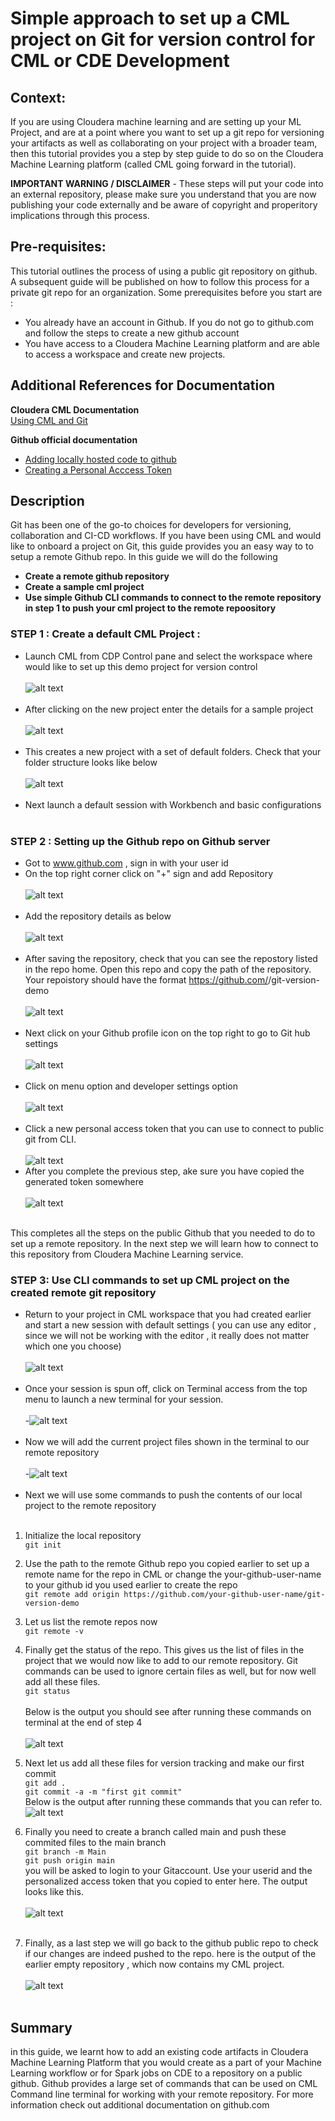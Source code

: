 # Simple approach to set up a CML project on Git for version control for CML or CDE  Development

## Context: 
If you are using Cloudera machine learning and are setting up your ML Project, and are at a point where you want to set up a git repo for versioning your artifacts as well as collaborating on your project with a broader team, then this tutorial provides you a step by step guide to do so on the Cloudera Machine Learning platform (called CML going forward in the tutorial).

**IMPORTANT WARNING / DISCLAIMER** - These steps will put your code into an external repository, please make sure you understand that you are now publishing your code externally and be aware of copyright and properitory implications through this process. 

## Pre-requisites: 
This tutorial outlines the process of using a public git repository on github. A subsequent
guide will be published on how to follow this process for a private git repo for an organization. Some prerequisites before you start are : 
- You already have an account in Github. If you do not go to github.com and follow the steps to create a new github account
- You have access to a Cloudera Machine Learning platform and are able to access a workspace and create new projects. 



## Additional  References for Documentation
**Cloudera CML Documentation** <br>
[ Using CML and Git](https://docs.cloudera.com/machine-learning/cloud/projects/topics/ml-using-git.html)

**Github official documentation**
- [Adding locally hosted code to github](https://docs.github.com/en/get-started/importing-your-projects-to-github/importing-source-code-to-github/adding-locally-hosted-code-to-github)
- [Creating a Personal Acccess Token](https://docs.github.com/en/authentication/keeping-your-account-and-data-secure/creating-a-personal-access-token)

## Description 
Git has been one of the go-to choices for developers for versioning, collaboration and CI-CD workflows. If you have been using CML and would like to onboard a project on Git, this guide provides you an easy way to  to setup a remote Github repo. In this guide we will do the following
- **Create a remote github repository**
- **Create a sample cml project**
- **Use simple Github CLI commands to connect to the remote repository in step 1 to push your cml project to the remote repoository**

### **STEP 1 : Create a default CML Project  :** 
- Launch CML from CDP Control pane and select the workspace where would like to set up this demo project for version control <br><br>
![alt text](./Images/launch-project.jpg) <br><br>
- After clicking  on the new project enter the details for a sample project <br> <br>
![alt text](./Images/NewProject.png) <br><br>
- This creates a new project with a set of default folders. Check that your folder structure looks like below  <br> <br>
![alt text](./Images/Default-project.png) <br><br>
- Next launch a default session with Workbench and basic configurations <br> <br>

### **STEP 2 : Setting up the Github repo on Github server**
- Got to www.github.com , sign in with your user id
- On the top right corner click on "+" sign and add Repository <br><br>
![alt text](./Images/Create-new-repository.jpg) <br><br>
- Add the repository details as below <br><br>
![alt text](./Images/Create-Repo.jpg) <br><br>
- After saving the repository, check that you can see the repostory listed in the repo home. Open this repo and copy the path of the repository. Your repoistory should have the format https://github.com/<your-user-name>/git-version-demo <br><br>
![alt text](./Images/Repo-home.jpg) <br><br>
- Next click on your Github profile icon on the top right to go to Git hub settings<br><br>
![alt text](./Images/Profile-Menu.jpg) <br><br>
- Click on menu option and developer settings option <br><br>
![alt text](./Images/developer-settings.jpg) <br><br>
- Click a new personal access token that you can use to connect to public git from CLI.<br><br>
![alt text](./Images/Personal-access-token.jpg)
- After you complete the previous step, ake sure you have copied the generated token somewhere<br><br>
![alt text](.//Images/GeneratedToken.jpg)<br><br>

This completes all the steps on the public Github that you needed to do to set up a remote repository. In the next step we will learn how to connect to this repository from Cloudera Machine Learning service. 

### **STEP 3: Use CLI commands to set up CML project on the created remote git repository**
- Return to your project in CML workspace that you had created earlier and start a new session with default settings ( you can use any editor , since we will not be working with the editor , it really does not matter which one you choose)  <br><br>
![alt text](./Images/New-session.png) <br><br>
- Once your session is spun off, click on Terminal access from the top menu to launch a new terminal for your session. <br> <br>
-![alt text](./Images/terminal-access.jpg) <br><br>
- Now we will add the current project files shown in the terminal to our remote repository <br><br>
-![alt text](./Images/terminal-details.jpg)<br> <br>
- Next we will use some commands to push the contents of our local project to the remote repository <br><br>

1. Initialize the local repository <br>
    `git init `
    
2. Use the path to the remote Github repo you copied earlier to set up a remote name for the repo in CML or change the your-github-user-name to your github id you used earlier to create the repo <br>
    `git remote add origin https://github.com/your-github-user-name/git-version-demo`

3. Let us list the remote repos now <br>
`git remote -v`

4. Finally get the status of the repo. This gives us the list of files in the project that we would now like to add to our remote repository. Git commands can be used to ignore certain files as well, but for now well add all these files.<br>
`git status` <br> <br>
Below is the output you should see after running these commands on terminal at the end of step 4 <br><br>
![alt text](./Images/cml-terminal.jpg)

5. Next let us add all these files for version tracking and make our first commit <br>
`git add .` <br>
`git commit -a -m "first git commit"` <br>
Below is the output after running these commands that you can refer to.
![alt text](./Images/git-initial-commit.jpg)
6. Finally you need to create a branch called main and  push these commited files to the main branch <br>
`git branch -m Main`<br>
`git push origin main`<br>
you will be asked to login to your Gitaccount. Use your userid and the personalized access token that you copied to enter here. The output looks like this.<br><br>
![alt text](./Images/cml-terminal-2.jpg) <br><br>
7. Finally, as a last step we will go back to the github public repo to check if our changes are indeed pushed to the repo. here is the output of the earlier empty repository , which now contains my CML project. <br><br>
![alt text](./Images/Validate-in-githu.jpg)<br><br>

## Summary
in this guide,  we learnt how to add an existing code artifacts in Cloudera Machine Learning Platform that you would create as a part of your Machine Learning workflow or for Spark jobs on CDE to a repository on a public github. Github provides a large set of commands that can be used on CML Command line terminal for working with your remote repository. For more information check out additional documentation on github.com




 




